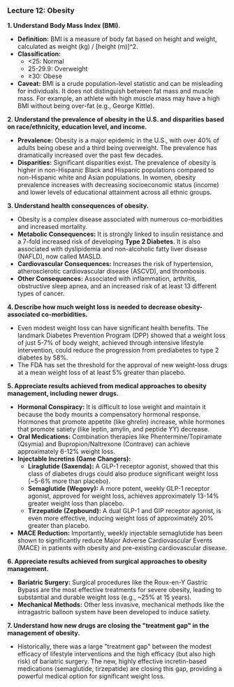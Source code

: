 ### Lecture 12: Obesity

**1. Understand Body Mass Index (BMI).**

*   **Definition:** BMI is a measure of body fat based on height and weight, calculated as weight (kg) / [height (m)]^2.
*   **Classification:**
    *   <25: Normal
    *   25-29.9: Overweight
    *   ≥30: Obese
*   **Caveat:** BMI is a crude population-level statistic and can be misleading for individuals. It does not distinguish between fat mass and muscle mass. For example, an athlete with high muscle mass may have a high BMI without being over-fat (e.g., George Kittle).

**2. Understand the prevalence of obesity in the U.S. and disparities based on race/ethnicity, education level, and income.**

*   **Prevalence:** Obesity is a major epidemic in the U.S., with over 40% of adults being obese and a third being overweight. The prevalence has dramatically increased over the past few decades.
*   **Disparities:** Significant disparities exist. The prevalence of obesity is higher in non-Hispanic Black and Hispanic populations compared to non-Hispanic white and Asian populations. In women, obesity prevalence increases with decreasing socioeconomic status (income) and lower levels of educational attainment across all ethnic groups.

**3. Understand health consequences of obesity.**

*   Obesity is a complex disease associated with numerous co-morbidities and increased mortality.
*   **Metabolic Consequences:** It is strongly linked to insulin resistance and a 7-fold increased risk of developing **Type 2 Diabetes**. It is also associated with dyslipidemia and non-alcoholic fatty liver disease (NAFLD), now called MASLD.
*   **Cardiovascular Consequences:** Increases the risk of hypertension, atherosclerotic cardiovascular disease (ASCVD), and thrombosis.
*   **Other Consequences:** Associated with inflammation, arthritis, obstructive sleep apnea, and an increased risk of at least 13 different types of cancer.

**4. Describe how much weight loss is needed to decrease obesity-associated co-morbidities.**

*   Even modest weight loss can have significant health benefits. The landmark Diabetes Prevention Program (DPP) showed that a weight loss of just 5-7% of body weight, achieved through intensive lifestyle intervention, could reduce the progression from prediabetes to type 2 diabetes by 58%.
*   The FDA has set the threshold for the approval of new weight-loss drugs at a mean weight loss of at least 5% greater than placebo.

**5. Appreciate results achieved from medical approaches to obesity management, including newer drugs.**

*   **Hormonal Conspiracy:** It is difficult to lose weight and maintain it because the body mounts a compensatory hormonal response. Hormones that promote appetite (like ghrelin) increase, while hormones that promote satiety (like leptin, amylin, and peptide YY) decrease.
*   **Oral Medications:** Combination therapies like Phentermine/Topiramate (Qsymia) and Bupropion/Naltrexone (Contrave) can achieve approximately 6-12% weight loss.
*   **Injectable Incretins (Game Changers):**
    *   **Liraglutide (Saxenda):** A GLP-1 receptor agonist, showed that this class of diabetes drugs could also produce significant weight loss (~5-6% more than placebo).
    *   **Semaglutide (Wegovy):** A more potent, weekly GLP-1 receptor agonist, approved for weight loss, achieves approximately 13-14% greater weight loss than placebo.
    *   **Tirzepatide (Zepbound):** A dual GLP-1 and GIP receptor agonist, is even more effective, inducing weight loss of approximately 20% greater than placebo.
*   **MACE Reduction:** Importantly, weekly injectable semaglutide has been shown to significantly reduce Major Adverse Cardiovascular Events (MACE) in patients with obesity and pre-existing cardiovascular disease.

**6. Appreciate results achieved from surgical approaches to obesity management.**

*   **Bariatric Surgery:** Surgical procedures like the Roux-en-Y Gastric Bypass are the most effective treatments for severe obesity, leading to substantial and durable weight loss (e.g., ~25% at 15 years).
*   **Mechanical Methods:** Other less invasive, mechanical methods like the intragastric balloon system have been developed to induce satiety.

**7. Understand how new drugs are closing the "treatment gap" in the management of obesity.**

*   Historically, there was a large "treatment gap" between the modest efficacy of lifestyle interventions and the high efficacy (but also high risk) of bariatric surgery. The new, highly effective incretin-based medications (semaglutide, tirzepatide) are closing this gap, providing a powerful medical option for significant weight loss.